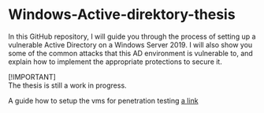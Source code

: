 # Windows-Active-direktory-thesis

In this GitHub repository, I will guide you through the process of setting up a vulnerable Active Directory on a Windows Server 2019. I will also show you some of the common attacks that this AD environment is vulnerable to, and explain how to implement the appropriate protections to secure it.

[!IMPORTANT]  
The thesis is still a work in progress.

A guide how to setup the vms for penetration testing
[a link](https://https://github.com/tajnsekaljaz/Windows-Active-direktory-thesis/tree/main/setup)
